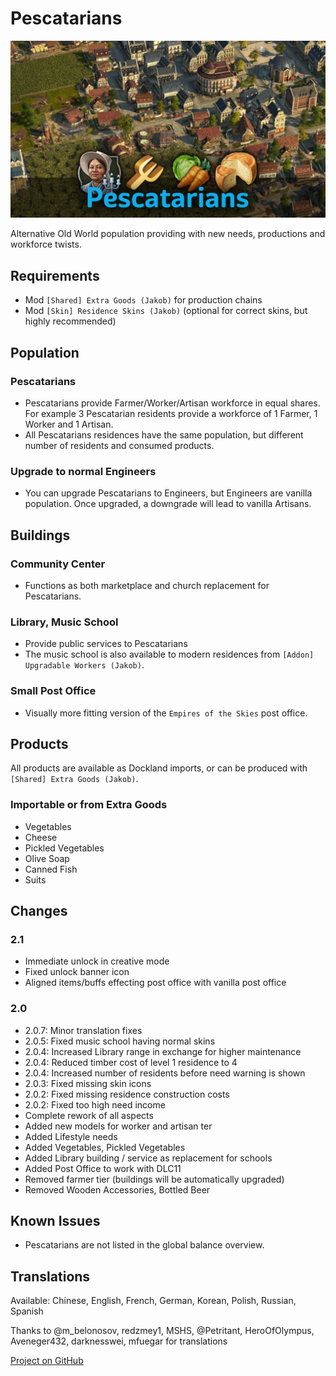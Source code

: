 # Pescatarians

![](./banner.jpg)

Alternative Old World population providing with new needs, productions and workforce twists.

## Requirements

- Mod `[Shared] Extra Goods (Jakob)` for production chains
- Mod `[Skin] Residence Skins (Jakob)` (optional for correct skins, but highly recommended)

## Population

### Pescatarians

- Pescatarians provide Farmer/Worker/Artisan workforce in equal shares.
  For example 3 Pescatarian residents provide a workforce of 1 Farmer, 1 Worker and 1 Artisan.
- All Pescatarians residences have the same population, but different number of residents and consumed products.

### Upgrade to normal Engineers

- You can upgrade Pescatarians to Engineers, but Engineers are vanilla population.
  Once upgraded, a downgrade will lead to vanilla Artisans.

## Buildings

### Community Center

- Functions as both marketplace and church replacement for Pescatarians.

### Library, Music School

- Provide public services to Pescatarians
- The music school is also available to modern residences from `[Addon] Upgradable Workers (Jakob)`.

### Small Post Office

- Visually more fitting version of the `Empires of the Skies` post office.

## Products

All products are available as Dockland imports, or can be produced with `[Shared] Extra Goods (Jakob)`.

### Importable or from Extra Goods

- Vegetables
- Cheese
- Pickled Vegetables
- Olive Soap
- Canned Fish
- Suits

## Changes

### 2.1

- Immediate unlock in creative mode
- Fixed unlock banner icon
- Aligned items/buffs effecting post office with vanilla post office

### 2.0

- 2.0.7: Minor translation fixes
- 2.0.5: Fixed music school having normal skins
- 2.0.4: Increased Library range in exchange for higher maintenance
- 2.0.4: Reduced timber cost of level 1 residence to 4
- 2.0.4: Increased number of residents before need warning is shown
- 2.0.3: Fixed missing skin icons
- 2.0.2: Fixed missing residence construction costs
- 2.0.2: Fixed too high need income
- Complete rework of all aspects
- Added new models for worker and artisan ter
- Added Lifestyle needs
- Added Vegetables, Pickled Vegetables
- Added Library building / service as replacement for schools
- Added Post Office to work with DLC11
- Removed farmer tier (buildings will be automatically upgraded)
- Removed Wooden Accessories, Bottled Beer

## Known Issues

- Pescatarians are not listed in the global balance overview.

## Translations

Available: Chinese, English, French, German, Korean, Polish, Russian, Spanish

Thanks to @m_belonosov, redzmey1, MSHS, @Petritant, HeroOfOlympus, Aveneger432, darknesswei, mfuegar for translations

[Project on GitHub](https://github.com/jakobharder/anno-1800-jakobs-mods)
